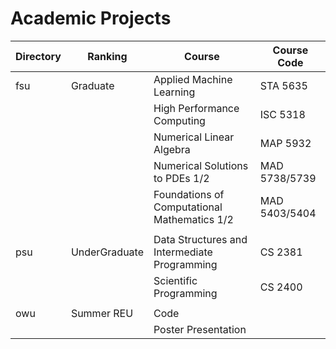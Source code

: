 # Academic Projects

| Directory | Ranking | Course | Course Code |
 |---|---|---|---|
| fsu |  Graduate  |  Applied Machine Learning | STA 5635 |
|  |  |  High Performance Computing | ISC 5318 |
|  |  |  Numerical Linear Algebra | MAP 5932 |
|  |  | Numerical Solutions to PDEs 1/2 | MAD 5738/5739 |
|  |  |  Foundations of Computational Mathematics 1/2 | MAD 5403/5404 |
| | | | |
| psu  |  UnderGraduate  |  Data Structures and Intermediate Programming | CS 2381 |
|  |  |  Scientific Programming | CS 2400
| | | | |
| owu | Summer REU | Code |
|  |  |  Poster Presentation | |
